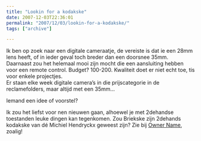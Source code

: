 ```yaml
---
title: "Lookin for a kodakske"
date: 2007-12-03T22:36:01
permalink: "2007/12/03/lookin-for-a-kodakske/"
tags: ["archive"]

---
```

Ik ben op zoek naar een digitale cameraatje, de vereiste is dat ie een 28mm lens heeft, of in ieder geval toch breder dan een doorsnee 35mm. Daarnaast zou het helemaal mooi zijn mocht die een aansluiting hebben voor een remote control. Budget? 100-200. Kwaliteit doet er niet echt toe, tis voor enkele projectjes.  
Er staan elke week digitale camera’s in die prijscategorie in de reclamefolders, maar altijd met een 35mm…

Iemand een idee of voorstel?

Ik zou het liefst voor nen nieuwen gaan, alhoewel je met 2dehandse toestanden leuke dingen kan tegenkomen. Zou Briekske zijn 2dehands kodakske van dé Michiel Hendryckx geweest zijn? Zie bij [Owner Name](http://www.flickr.com/photo_exif.gne?id=2081908878 "http://www.flickr.com/photo_exif.gne?id=2081908878"), zoalig!
